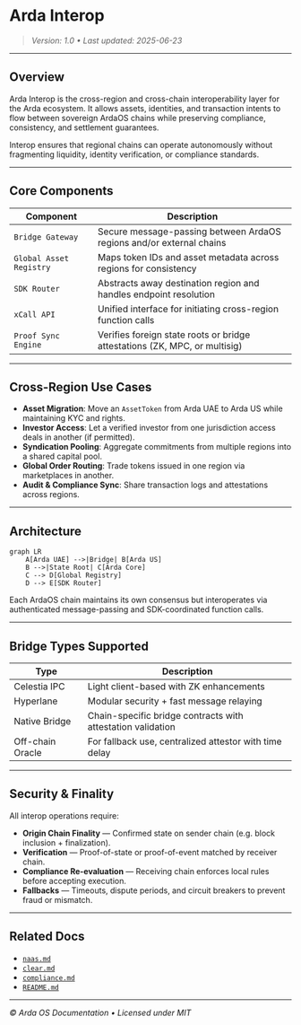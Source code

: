 # Arda Interop

> *Version: 1.0 • Last updated: 2025-06-23*

---

## Overview

Arda Interop is the cross-region and cross-chain interoperability layer for the Arda ecosystem. It allows assets, identities, and transaction intents to flow between sovereign ArdaOS chains while preserving compliance, consistency, and settlement guarantees.

Interop ensures that regional chains can operate autonomously without fragmenting liquidity, identity verification, or compliance standards.

---

## Core Components

| Component | Description |
|-----------|-------------|
| `Bridge Gateway` | Secure message-passing between ArdaOS regions and/or external chains |
| `Global Asset Registry` | Maps token IDs and asset metadata across regions for consistency |
| `SDK Router` | Abstracts away destination region and handles endpoint resolution |
| `xCall API` | Unified interface for initiating cross-region function calls |
| `Proof Sync Engine` | Verifies foreign state roots or bridge attestations (ZK, MPC, or multisig) |

---

## Cross-Region Use Cases

- **Asset Migration**: Move an `AssetToken` from Arda UAE to Arda US while maintaining KYC and rights.
- **Investor Access**: Let a verified investor from one jurisdiction access deals in another (if permitted).
- **Syndication Pooling**: Aggregate commitments from multiple regions into a shared capital pool.
- **Global Order Routing**: Trade tokens issued in one region via marketplaces in another.
- **Audit & Compliance Sync**: Share transaction logs and attestations across regions.

---

## Architecture

```mermaid
graph LR
    A[Arda UAE] -->|Bridge| B[Arda US]
    B -->|State Root| C[Arda Core]
    C --> D[Global Registry]
    D --> E[SDK Router]
```

Each ArdaOS chain maintains its own consensus but interoperates via authenticated message-passing and SDK-coordinated function calls.

---

## Bridge Types Supported

| Type | Description |
|------|-------------|
| Celestia IPC | Light client-based with ZK enhancements |
| Hyperlane | Modular security + fast message relaying |
| Native Bridge | Chain-specific bridge contracts with attestation validation |
| Off-chain Oracle | For fallback use, centralized attestor with time delay |

---

## Security & Finality

All interop operations require:

- **Origin Chain Finality** — Confirmed state on sender chain (e.g. block inclusion + finalization).
- **Verification** — Proof-of-state or proof-of-event matched by receiver chain.
- **Compliance Re-evaluation** — Receiving chain enforces local rules before accepting execution.
- **Fallbacks** — Timeouts, dispute periods, and circuit breakers to prevent fraud or mismatch.

---

## Related Docs

- [`naas.md`](./naas.md)
- [`clear.md`](./clear.md)
- [`compliance.md`](./compliance.md)
- [`README.md`](./README.md)

---

*© Arda OS Documentation • Licensed under MIT*

